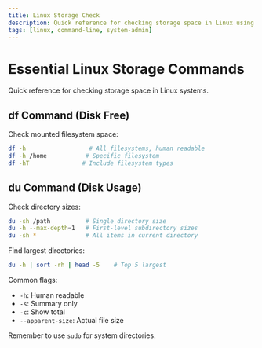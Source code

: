```yaml
---
title: Linux Storage Check
description: Quick reference for checking storage space in Linux using df and du commands.
tags: [linux, command-line, system-admin]
---
```


# Essential Linux Storage Commands

Quick reference for checking storage space in Linux systems.

## df Command (Disk Free)

Check mounted filesystem space:
```bash
df -h                  # All filesystems, human readable
df -h /home           # Specific filesystem
df -hT               # Include filesystem types
```

## du Command (Disk Usage)

Check directory sizes:
```bash
du -sh /path          # Single directory size
du -h --max-depth=1   # First-level subdirectory sizes
du -sh *              # All items in current directory
```

Find largest directories:
```bash
du -h | sort -rh | head -5    # Top 5 largest
```

Common flags:

- `-h`: Human readable
- `-s`: Summary only
- `-c`: Show total
- `--apparent-size`: Actual file size

Remember to use `sudo` for system directories.
